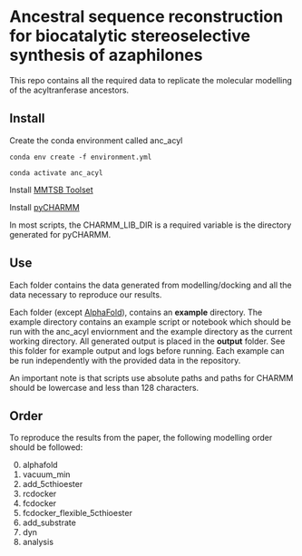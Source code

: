 # Ancestral sequence reconstruction for biocatalytic stereoselective synthesis of azaphilones

This repo contains all the required data to replicate the molecular modelling of the acyltranferase ancestors.

## Install

Create the conda environment called anc_acyl

`conda env create -f environment.yml`

`conda activate anc_acyl`

Install [MMTSB Toolset](https://github.com/mmtsb/toolset)

Install [pyCHARMM](https://github.com/BrooksResearchGroup-UM/pyCHARMM-Workshop/tree/main/0Install_Tools)

In most scripts, the CHARMM_LIB_DIR is a required variable is the directory generated for pyCHARMM.

## Use

Each folder contains the data generated from modelling/docking and all the data necessary to reproduce our results.

Each folder (except [AlphaFold](https://github.com/google-deepmind/alphafold)), contains an **example** directory. The example directory contains an example script or notebook which should be run with the anc_acyl enviornment and the example directory as the current working directory. All generated output is placed in the **output** folder. See this folder for example output and logs before running. Each example can be run independently with the provided data in the repository.

An important note is that scripts use absolute paths and paths for CHARMM should be lowercase and less than 128 characters.

## Order

To reproduce the results from the paper, the following modelling order should be followed:

0. alphafold
1. vacuum_min
2. add_5cthioester
3. rcdocker
4. fcdocker
5. fcdocker_flexible_5cthioester
6. add_substrate
6. dyn
7. analysis